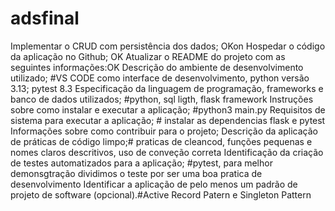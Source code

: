 # adsfinal
Implementar o CRUD com persistência dos dados; OKon 
Hospedar o código da aplicação no Github; OK
Atualizar o README do projeto com as seguintes informações:OK
Descrição do ambiente de desenvolvimento utilizado; #VS CODE como interface de desenvolvimento, python versão 3.13; pytest 8.3
Especificação da linguagem de programação, frameworks e banco de dados utilizados; #python, sql ligth, flask framework
Instruções sobre como instalar e executar a aplicação; #python3 main.py
Requisitos de sistema para executar a aplicação; # instalar as dependencias flask e pytest
Informações sobre como contribuir para o projeto; 
Descrição da aplicação de práticas de código limpo;# praticas de cleancod, funções pequenas e nomes claros descritivos, uso de conveção correta
Identificação da criação de testes automatizados para a aplicação; #pytest, para melhor demonsgtração dividimos o teste por ser uma boa pratica de desenvolvimento 
Identificar a aplicação de pelo menos um padrão de projeto de software (opcional).#Active Record Patern e Singleton Pattern
